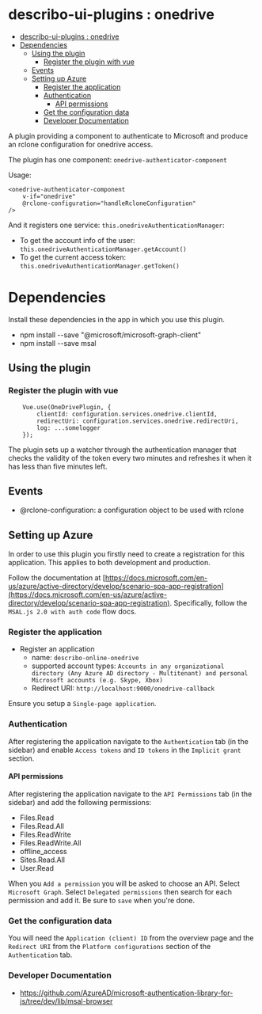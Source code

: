 # describo-ui-plugins : onedrive

- [describo-ui-plugins : onedrive](#describo-ui-plugins--onedrive)
- [Dependencies](#dependencies)
  - [Using the plugin](#using-the-plugin)
    - [Register the plugin with vue](#register-the-plugin-with-vue)
  - [Events](#events)
  - [Setting up Azure](#setting-up-azure)
    - [Register the application](#register-the-application)
    - [Authentication](#authentication)
      - [API permissions](#api-permissions)
    - [Get the configuration data](#get-the-configuration-data)
    - [Developer Documentation](#developer-documentation)

A plugin providing a component to authenticate to Microsoft and produce an rclone configuration for onedrive access.

The plugin has one component: `onedrive-authenticator-component`

Usage:

```
<onedrive-authenticator-component
    v-if="onedrive"
    @rclone-configuration="handleRcloneConfiguration"
/>
```

And it registers one service: `this.onedriveAuthenticationManager`:

-   To get the account info of the user: `this.onedriveAuthenticationManager.getAccount()`
-   To get the current access token: `this.onedriveAuthenticationManager.getToken()`

# Dependencies

Install these dependencies in the app in which you use this plugin.

-   npm install --save "@microsoft/microsoft-graph-client"
-   npm install --save msal

## Using the plugin

### Register the plugin with vue

```
    Vue.use(OneDrivePlugin, {
        clientId: configuration.services.onedrive.clientId,
        redirectUri: configuration.services.onedrive.redirectUri,
        log: ...somelogger
    });
```

The plugin sets up a watcher through the authentication manager that checks the validity of the token
every two minutes and refreshes it when it has less than five minutes left.

## Events

-   @rclone-configuration: a configuration object to be used with rclone

## Setting up Azure

In order to use this plugin you firstly need to create a registration for this application. This applies to both development and production.

Follow the documentation at [https://docs.microsoft.com/en-us/azure/active-directory/develop/scenario-spa-app-registration](https://docs.microsoft.com/en-us/azure/active-directory/develop/scenario-spa-app-registration). Specifically, follow the `MSAL.js 2.0 with auth code` flow docs.

### Register the application

-   Register an application
    -   name: `describo-online-onedrive`
    -   supported account types: `Accounts in any organizational directory (Any Azure AD directory - Multitenant) and personal Microsoft accounts (e.g. Skype, Xbox)`
    -   Redirect URI: `http://localhost:9000/onedrive-callback`

Ensure you setup a `Single-page application`.

### Authentication

After registering the application navigate to the `Authentication` tab (in the sidebar) and enable `Access tokens` and `ID tokens` in the `Implicit grant` section.

#### API permissions

After registering the application navigate to the `API Permissions` tab (in the sidebar) and add the following permissions:

-   Files.Read
-   Files.Read.All
-   Files.ReadWrite
-   Files.ReadWrite.All
-   offline_access
-   Sites.Read.All
-   User.Read

When you `Add a permission` you will be asked to choose an API. Select `Microsoft Graph`. Select `Delegated permissions` then search for each permission and add it. Be sure to `save` when you're done.

### Get the configuration data

You will need the `Application (client) ID` from the overview page and the `Redirect URI` from the `Platform configurations` section of the `Authentication` tab.

### Developer Documentation

-   https://github.com/AzureAD/microsoft-authentication-library-for-js/tree/dev/lib/msal-browser
